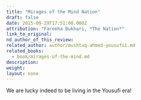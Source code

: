 ```yaml
---
title: "Mirages of the Mind Nation"
draft: false
date: 2015-09-29T17:51:00.000Z
attribution: "Fareeha Bukhari, *The Nation*"
link_to_original:
nd_author_of_this_review:
related_author: author/mushtaq-ahmed-yousufi1.md
related_books:
  - book/mirages-of-the-mind.md
description:
weight:
layout: none
---
```

We are lucky indeed to be living in the Yousufi era!

